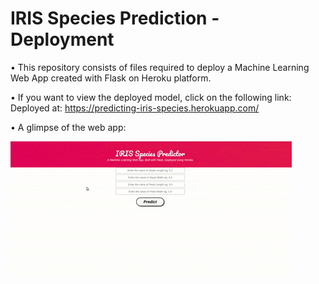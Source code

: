 # IRIS Species Prediction - Deployment

• This repository consists of files required to deploy a Machine Learning Web App created with Flask on Heroku platform.

• If you want to view the deployed model, click on the following link:
Deployed at: https://predicting-iris-species.herokuapp.com/

• A glimpse of the web app:

![GIF](readme_resources/iris.gif)
